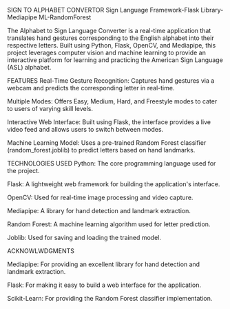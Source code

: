 SIGN TO ALPHABET CONVERTOR
Sign Language Framework-Flask Library-Mediapipe ML-RandomForest

The Alphabet to Sign Language Converter is a real-time application that translates hand gestures corresponding to the English alphabet into their respective letters. Built using Python, Flask, OpenCV, and Mediapipe, this project leverages computer vision and machine learning to provide an interactive platform for learning and practicing the American Sign Language (ASL) alphabet.

FEATURES
Real-Time Gesture Recognition: 
Captures hand gestures via a webcam and predicts the corresponding letter in real-time.

Multiple Modes: 
Offers Easy, Medium, Hard, and Freestyle modes to cater to users of varying skill levels.

Interactive Web Interface: 
Built using Flask, the interface provides a live video feed and allows users to switch between modes.

Machine Learning Model: 
Uses a pre-trained Random Forest classifier (random_forest.joblib) to predict letters based on hand landmarks.

TECHNOLOGIES USED
Python: The core programming language used for the project.

Flask: A lightweight web framework for building the application's interface.

OpenCV: Used for real-time image processing and video capture.

Mediapipe: A library for hand detection and landmark extraction.

Random Forest: A machine learning algorithm used for letter prediction.

Joblib: Used for saving and loading the trained model.

ACKNOWLWDGMENTS

Mediapipe: For providing an excellent library for hand detection and landmark extraction.

Flask: For making it easy to build a web interface for the application.

Scikit-Learn: For providing the Random Forest classifier implementation.
